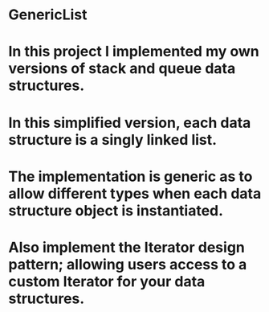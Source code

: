 # GenericList
# In this project I implemented my own versions of stack and queue data structures.
# In this simplified version, each data structure is a singly linked list.
# The implementation is generic as to allow different types when each data structure object is instantiated. 
# Also implement the Iterator design  pattern; allowing users access to a custom Iterator for your data structures.
